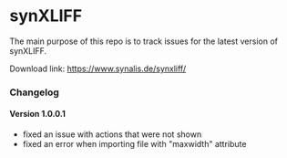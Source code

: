 # synXLIFF

The main purpose of this repo is to track issues for the latest version of synXLIFF.

Download link: https://www.synalis.de/synxliff/

### Changelog

#### Version 1.0.0.1

- fixed an issue with actions that were not shown
- fixed an error when importing file with "maxwidth" attribute
